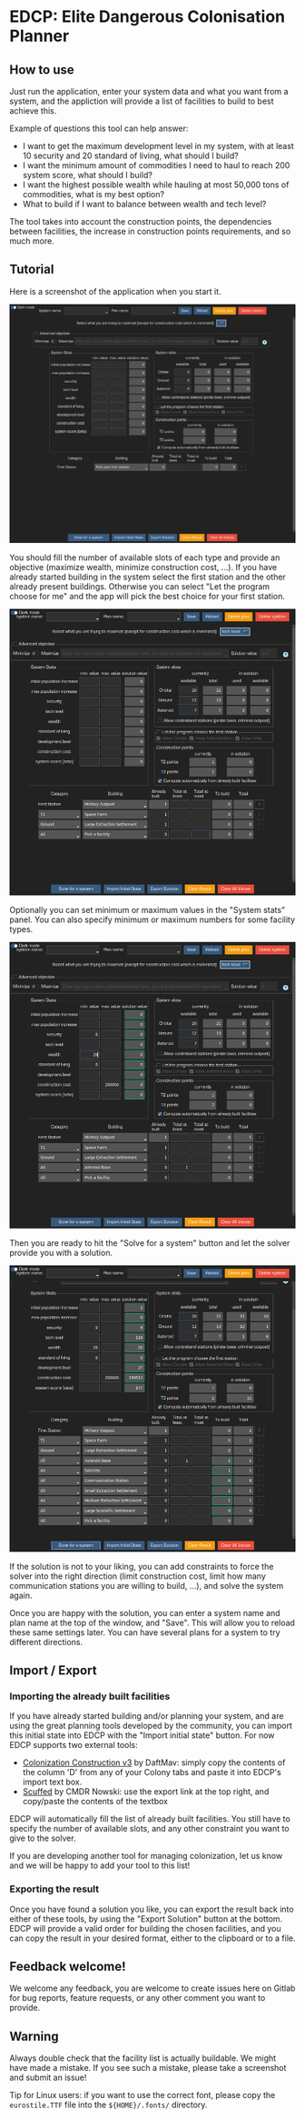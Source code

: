 # EDCP: Elite Dangerous Colonisation Planner

## How to use

Just run the application, enter your system data and what you want from a system, and the appliction
will provide a list of facilities to build to best achieve this.

Example of questions this tool can help answer:
* I want to get the maximum development level in my system, with at least 10 security and 20
  standard of living, what should I build?
* I want the minimum amount of commodities I need to haul to reach 200 system score, what should I build?
* I want the highest possible wealth while hauling at most 50,000 tons of commodities, what
  is my best option?
* What to build if I want to balance between wealth and tech level?

The tool takes into account the construction points, the dependencies between facilities, the
increase in construction points requirements, and so much more.

## Tutorial

Here is a screenshot of the application when you start it. 

![EDCP screenshot at startup](screenshots/empty_interface.png)

You should fill the number of available
slots of each type and provide an objective (maximize wealth, minimize construction cost, ...). If
you have already started building in the system select the first station and the other already
present buildings. Otherwise you can select "Let the program choose for me" and the app will pick
the best choice for your first station.

![EDCP screenshot after setting the initial state](screenshots/initial_state.png)

Optionally you can set minimum or maximum values in the "System stats" panel. You can also specify
minimum or maximum numbers for some facility types. 

![EDCP screenshot after setting additional constraints](screenshots/added_constraints.png)

Then you are ready to hit the "Solve for a system" button and let the solver provide you with a
solution.

![EDCP screenshot after solving](screenshots/solved.png)

If the solution is not to your liking, you can add constraints to force the solver into the right
direction (limit construction cost, limit how many communication stations you are willing to build,
...), and solve the system again.

Once you are happy with the solution, you can enter a system name and plan name at the top of the
window, and "Save". This will allow you to reload these same settings later. You can have several
plans for a system to try different directions.

## Import / Export

### Importing the already built facilities

If you have already started building and/or planning your system, and are using the great planning
tools developed by the community, you can import this initial state into EDCP with the "Import
initial state" button. For now EDCP supports two external tools:
* [Colonization Construction
  v3](https://forums.frontier.co.uk/threads/v3-of-the-colonization-construction-spreadsheet-is-now-available.635762/)
  by DaftMav: simply copy the contents of the column 'D' from any of your Colony tabs and paste it
  into EDCP's import text box.
* [Scuffed](https://cmdr-nowski.github.io/scuffed/) by CMDR Nowski: use the export link at the top
  right, and copy/paste the contents of the textbox

EDCP will automatically fill the list of already built facilities. You still have to specify the
number of available slots, and any other constraint you want to give to the solver.

If you are developing another tool for managing colonization, let us know and we will be happy to
add your tool to this list!

### Exporting the result

Once you have found a solution you like, you can export the result back into either of these tools,
by using the "Export Solution" button at the bottom. EDCP will provide a valid order for building
the chosen facilities, and you can copy the result in your desired format, either to the clipboard
or to a file.

## Feedback welcome!

We welcome any feedback, you are welcome to create issues here on Gitlab for bug reports, feature
requests, or any other comment you want to provide.

## Warning

Always double check that the facility list is actually buildable. We might have made a mistake. If
you see such a mistake, please take a screenshot and submit an issue!

Tip for Linux users: if you want to use the correct font, please copy the `eurostile.TTF` file into
the `${HOME}/.fonts/` directory.
